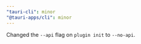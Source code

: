 ```yaml
---
"tauri-cli": minor
"@tauri-apps/cli": minor
---
```


Changed the `--api` flag on `plugin init` to `--no-api`.
